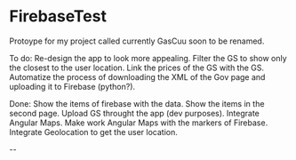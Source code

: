 # FirebaseTest
Protoype for my project called currently GasCuu soon to be renamed.

To do:
Re-design the app to look more appealing.
Filter the GS to show only the closest to the user location.
Link the prices of the GS with the GS.
Automatize the process of downloading the XML of the Gov page and uploading it to Firebase (python?).

Done:
Show the items of firebase with the data.
Show the items in the second page.
Upload GS throught the app (dev purposes).
Integrate Angular Maps.
Make work Angular Maps with the markers of Firebase.
Integrate Geolocation to get the user location.

--
